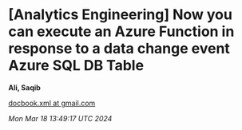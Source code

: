
  
  

  
  

  
  

  
  

  
  

  
  

  
  

  
  

  
  

  
  

  
  

  
  
[Analytics Engineering] Now you can execute an Azure Function in response to a data change event Azure SQL DB Table
===================================================================================================================


  
  
**Ali, Saqib**
  
  
[docbook.xml at gmail.com](mailto:wranglers%40analyticsengineering.net?Subject=Re%3A%20%5BWranglers%5D%20Now%20you%20can%20execute%20an%20Azure%20Function%20in%20response%20to%20a%0A%20data%20change%20event%20Azure%20SQL%20DB%20Table&In-Reply-To=%3CCABDm0O9qWzTh_VDkzGii01b%3D05di%2BXFV4awOwiVv%2BTnvhqcJ%2Bg%40mail.gmail.com%3E "[Wranglers] Now you can execute an Azure Function in response to a data change event Azure SQL DB Table")   

  
  
*Mon Mar 18 13:49:17 UTC 2024*  
  

  

  
  

